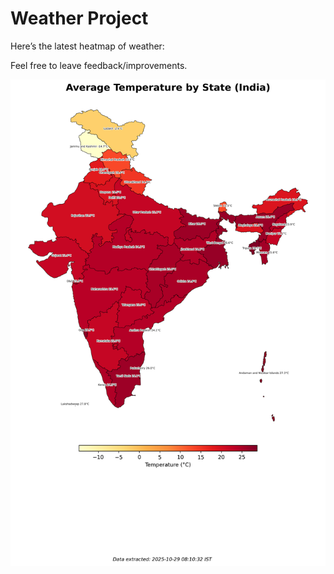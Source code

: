 # Weather Project

Here’s the latest heatmap of weather:

Feel free to leave feedback/improvements.

![India Heatmap](docs/assets/india_heatmap.png?v=017EA2)
